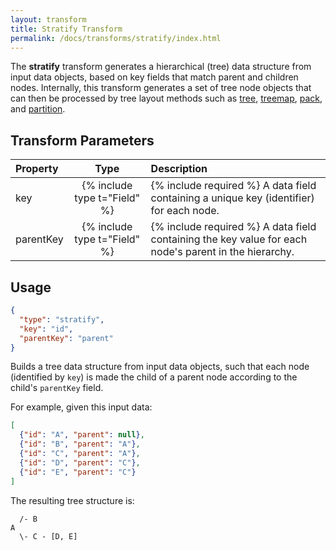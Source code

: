 ```yaml
---
layout: transform
title: Stratify Transform
permalink: /docs/transforms/stratify/index.html
---
```


The **stratify** transform generates a hierarchical (tree) data structure from input data objects, based on key fields that match parent and children nodes. Internally, this transform generates a set of tree node objects that can then be processed by tree layout methods such as [tree](../tree), [treemap](../treemap), [pack](../pack), and [partition](../partition).

## Transform Parameters

| Property            | Type                           | Description   |
| :------------------ | :----------------------------: | :------------ |
| key                 | {% include type t="Field" %}   | {% include required %} A data field containing a unique key (identifier) for each node.|
| parentKey           | {% include type t="Field" %}   | {% include required %} A data field containing the key value for each node's parent in the hierarchy.|

## Usage

```json
{
  "type": "stratify",
  "key": "id",
  "parentKey": "parent"
}
```

Builds a tree data structure from input data objects, such that each node (identified by `key`) is made the child of a parent node according to the child's `parentKey` field.

For example, given this input data:

```json
[
  {"id": "A", "parent": null},
  {"id": "B", "parent": "A"},
  {"id": "C", "parent": "A"},
  {"id": "D", "parent": "C"},
  {"id": "E", "parent": "C"}
]
```

The resulting tree structure is:

```
  /- B
A
  \- C - [D, E]
```

